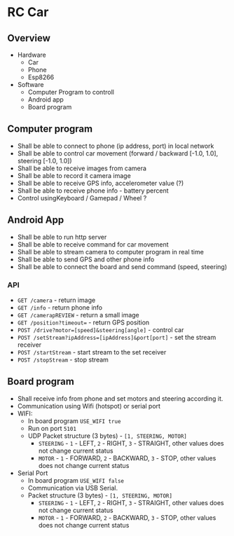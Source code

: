 # RC Car

## Overview
 - Hardware
   - Car
   - Phone 
   - Esp8266 
 - Software
   - Computer Program to controll
   - Android app
   - Board program

## Computer program

 - Shall be able to connect to phone (ip address, port) in local network
 - Shall be able to control car movement (forward / backward [-1.0, 1.0], steering [-1.0, 1.0])
 - Shall be able to receive images from camera
 - Shall be able to record it camera image
 - Shall be able to receive GPS info, accelerometer value (?)
 - Shall be able to receive phone info - battery percent
 - Control usingKeyboard / Gamepad / Wheel ?

## Android App
 - Shall be able to run http server
 - Shall be able to receive command for car movement
 - Shall be able to stream camera to computer program in real time 
 - Shall be able to send GPS and other phone info
 - Shall be able to connect the board and send command (speed, steering)

### API
 - `GET /camera` - return image 
 - `GET /info` - return phone info 
 - `GET /camerapREVIEW` - return a small image 
 - `GET /position?timeout=` - return GPS position
 - `POST /drive?motor=[speed]&steering[angle]` -  control car
 - `POST /setStream?ipAddress=[ipAddress]&port[port]` -  set the stream receiver
 - `POST /startStream` -  start stream to the set receiver
 - `POST /stopStream` -  stop stream


## Board program
 - Shall receive info from phone and set motors and steering according it.
 - Communication using Wifi (hotspot) or serial port
 - WIFI:
      - In board program `USE_WIFI true`
      - Run on port `5101`
      - UDP Packet structure (3 bytes) - `[1, STEERING, MOTOR]`
         - `STEERING` - `1` - LEFT, `2` - RIGHT, `3` - STRAIGHT, other values does not change current status
         - `MOTOR` - `1` - FORWARD, `2` - BACKWARD, `3` - STOP, other values does not change current status
 - Serial Port
      - In board program `USE_WIFI false`
      - Communication via USB Serial.
      - Packet structure (3 bytes) - `[1, STEERING, MOTOR]`
         - `STEERING` - `1` - LEFT, `2` - RIGHT, `3` - STRAIGHT, other values does not change current status
         - `MOTOR` - `1` - FORWARD, `2` - BACKWARD, `3` - STOP, other values does not change current status